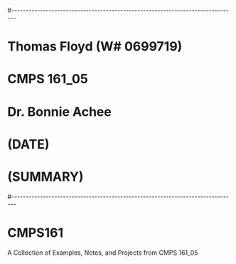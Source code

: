 #-------------------------------------------------------------------------------
# Thomas Floyd (W# 0699719)
# CMPS 161_05
# Dr. Bonnie Achee
# (DATE)
# (SUMMARY)
#-------------------------------------------------------------------------------
# CMPS161
A Collection of Examples, Notes, and Projects from CMPS 161_05

